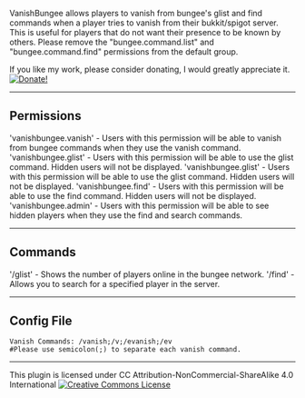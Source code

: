 VanishBungee allows players to vanish from bungee's glist and find commands when a player tries to vanish from their bukkit/spigot server. This is useful for players that do not want their presence to be known by others. Please remove the "bungee.command.list" and "bungee.command.find" permissions from the default group.

If you like my work, please consider donating, I would greatly appreciate it. [![Donate!](https://www.paypalobjects.com/en_US/i/btn/btn_donate_LG.gif)](https://www.paypal.com/cgi-bin/webscr?cmd=_donations&business=vik1395lp@gmail.com&lc=US&item_name=Spigot%20Plugins&item_number=LegitPlay.net%20Plugin%20Dev&no_note=0&currency_code=USD&bn=PP-DonationsBF:btn_donateCC_LG.gif:NonHostedGuest)

-----------
Permissions
-----------

'vanishbungee.vanish' - Users with this permission will be able to vanish from bungee commands when they use the vanish command.
'vanishbungee.glist' - Users with this permission will be able to use the glist command. Hidden users will not be displayed.
'vanishbungee.glist' - Users with this permission will be able to use the glist command. Hidden users will not be displayed.
'vanishbungee.find' - Users with this permission will be able to use the find command. Hidden users will not be displayed.
'vanishbungee.admin' - Users with this permission will be able to see hidden players when they use the find and search commands.

-----------


Commands
-----------

'/glist' - Shows the number of players online in the bungee network.
'/find' - Allows you to search for a specified player in the server.

-----------


Config File
-----------

    Vanish Commands: /vanish;/v;/evanish;/ev
    #Please use semicolon(;) to separate each vanish command.

-----------


This plugin is licensed under CC Attribution-NonCommercial-ShareAlike 4.0 International
[![Creative Commons License](http://i.creativecommons.org/l/by-nc-nd/3.0/88x31.png)](http://creativecommons.org/licenses/by-nc-sa/4.0/deed.en_US)

